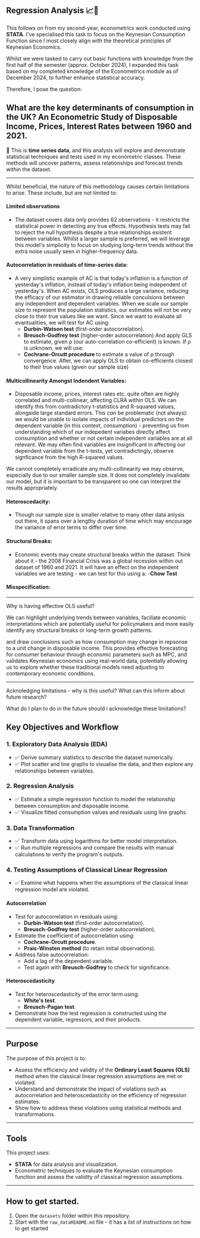 ## Regression Analysis 📈💫 

This follows on from my second-year, econometrics work conducted using **STATA**.
I've specialised this task to focus on the Keynesian Consumption Function since I most closely align with the theoretical principles of Keynesian Economics.

Whilst we were tasked to carry out basic functions with knowledge from the first half of the semester (approx. October 2024), I expanded this task based on my completed knowledge of the Econometrics module as of December 2024, to further enhance statistical accuracy.

Therefore, I pose the question:

## What are the key determinants of consumption in the UK? An Econometric Study of Disposable Income, Prices, Interest Rates between 1960 and 2021. ###






💫 This is **time series data**, and this analysis will explore and demonstrate statistical techniques and tests used in my econometric classes. These methods will uncover patterns, assess relationships and forecast trends within the dataset.

---

Whilst beneficial, the nature of this methodology causes certain limitations to arise. These include, but are not limited to:

#### Limited observations
- The dataset covers data only provides 62 observations - it restricts the statistical power in detecting any true effects. Hypothesis tests may fail to reject the null hypothesis despite a true relationships existent between variables. Whilst a larger sample is preferred, we will leverage this model's simplicity to focus on studying long-term trends without the extra noise usually seen in higher-frequency data. 
  
#### Autocorrelation in residuals of time-series data: 
- A very simplistic example of AC is that today's inflation is a function of yesterday's inflation, instead of today's inflation being independent of yesterday's. When AC exists, OLS produces a large variance, reducing the efficacy of our estimator in drawing reliable conculsions between any independent and dependent variables. When we scale our sample size to represent the population statistics, our estimates will not be very close to their true values like we want.
Since we want to evaluate all evantualities, we will test for AC using:
     - **Durbin-Watson test** (first-order autocorrelation).
     - **Breusch-Godfrey test** (higher-order autocorrelation)
And apply GLS to estimate, given ρ (our auto-correlation co-efficient) is known. If ρ is unknown, we will use:
     - **Cochrane-Orcutt procedure** to estimate a value of ρ through convergence.
After, we can apply OLS to obtain co-efficients closest to their true values (given our sample size)

#### Multicollinearity Amongst Indendent Variables:
- Disposable income, prices, interest rates etc. quite often are highly correlated and multi-collinear, affecting CLRA within OLS. We can identify this from contradictory t-statistics and R-squared values, alongside large standard errors. 
This *can* be problematic (not always): we would be unable to isolate impacts of individual predictors on the dependent variable (in this context, consumption) - preventing us from understanding which of our indepedent variabes directly affect consumption and whether or not certain independent variables are at all relevant.
We may often find variables are insignificant in affecting our dependent variable from the t-tests, yet contradictingly, observe signficance from the high R-squared values.

We cannot completely erradicate any multi-collinearity we may observe, especially due to our smaller sample size. It does not completely invalidate our model, but it is important to be transparent so one can interpret the results appropriately. 

#### Heteroscedacity:
- Though our sample size is smaller relative to many other data anlysis out there, it spans over a lengthy duration of time which may encourage the variance of error terms to differ over time.

#### Structural Breaks:

- Economic events may create structural breaks within the dataset. Think about it - the 2008 Financial Crisis was a global recession within out dataset of 1960 and 2021. It will have an effect on the independent variables we are testing - we can test for this using a:
    -**Chow Test**
#### Misspecification:

---

Why is having effective OLS useful?

We can highlight underlying trends between variables, faciliate economic interpretations which are potentially useful for policymakers and more easily identify any structural breaks or long-term growth patterns.

and draw conclusions such as how consumption may change in repsonse to a unit change in disposable income. This provides effective forecasting for consumer behaviour through economic parameters such as MPC, and validates Keynesian economics using real-world data, potentially allowing us to explore whether these traditional models need adjusting to contemporary economic conditions. 

---

Acknoledging limitations - why is this useful? What can this inform about future research?

What do I plan to do in the future should i acknowledge these limitations?

## Key Objectives and Workflow

### 1. **Exploratory Data Analysis (EDA)**
   - ✅ Derive summary statistics to describe the dataset numerically.
   - ✅ Plot scatter and line graphs to visualise the data, and then explore any relationships between variables.

### 2. **Regression Analysis**
   - ✅ Estimate a simple regression function to model the relationship between consumption and disposable income.
   - ✅ Visualize fitted consumption values and residuals using line graphs.

### 3. **Data Transformation**
   - ✅ Transform data using logarithms for better model interpretation.
   - ✅ Run multiple regressions and compare the results with manual calculations to verify the program's outputs.

### 4. **Testing Assumptions of Classical Linear Regression**
   - ✅ Examine what happens when the assumptions of the classical linear regression model are violated.

#### **Autocorrelation**
   - Test for autocorrelation in residuals using:
     - **Durbin-Watson test** (first-order autocorrelation).
     - **Breusch-Godfrey test** (higher-order autocorrelation).
   - Estimate the coefficient of autocorrelation using:
     - **Cochrane-Orcutt procedure**.
     - **Prais-Winsten method** (to retain initial observations).
   - Address false autocorrelation:
     - Add a lag of the dependent variable.
     - Test again with **Breusch-Godfrey** to check for significance.

#### **Heteroscedasticity**
   - Test for heteroscedasticity of the error term using:
     - **White's test**.
     - **Breusch-Pagan test**.
   - Demonstrate how the test regression is constructed using the dependent variable, regressors, and their products.

---

## Purpose
The purpose of this project is to:
- Assess the efficiency and validity of the **Ordinary Least Squares (OLS)** method when the classical linear regression assumptions are met or violated.
- Understand and demonstrate the impact of violations such as autocorrelation and heteroscedasticity on the efficiency of regression estimates.
- Show how to address these violations using statistical methods and transformations.

---

## Tools
This project uses:
- **STATA** for data analysis and visualization.
- Econometric techniques to evaluate the Keynesian consumption function and assess the validity of classical regression assumptions.

---
## How to get started.
1. Open the `datasets` folder within this repository.
2. Start with the `raw_dataREADME.md` file - it has a list of instructions on how to get started

